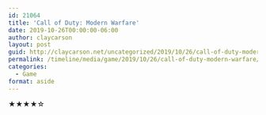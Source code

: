 ```yaml
---
id: 21064
title: 'Call of Duty: Modern Warfare'
date: 2019-10-26T00:00:00-06:00
author: claycarson
layout: post
guid: http://claycarson.net/uncategorized/2019/10/26/call-of-duty-modern-warfare/
permalink: /timeline/media/game/2019/10/26/call-of-duty-modern-warfare/
categories:
  - Game
format: aside
---
```

<div class="media-details"></div>

<div class="media-creator"></div>

<div class="media-rating">★★★★☆</div>
